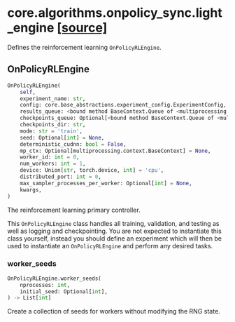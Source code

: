 # core.algorithms.onpolicy_sync.light_engine [[source]](https://github.com/allenai/allenact/tree/master/core/algorithms/onpolicy_sync/light_engine.py)
Defines the reinforcement learning `OnPolicyRLEngine`.
## OnPolicyRLEngine
```python
OnPolicyRLEngine(
    self,
    experiment_name: str,
    config: core.base_abstractions.experiment_config.ExperimentConfig,
    results_queue: <bound method BaseContext.Queue of <multiprocessing.context.DefaultContext object at 0x101f5e910>>,
    checkpoints_queue: Optional[<bound method BaseContext.Queue of <multiprocessing.context.DefaultContext object at 0x101f5e910>>],
    checkpoints_dir: str,
    mode: str = 'train',
    seed: Optional[int] = None,
    deterministic_cudnn: bool = False,
    mp_ctx: Optional[multiprocessing.context.BaseContext] = None,
    worker_id: int = 0,
    num_workers: int = 1,
    device: Union[str, torch.device, int] = 'cpu',
    distributed_port: int = 0,
    max_sampler_processes_per_worker: Optional[int] = None,
    kwargs,
)
```
The reinforcement learning primary controller.

This `OnPolicyRLEngine` class handles all training, validation, and
testing as well as logging and checkpointing. You are not expected
to instantiate this class yourself, instead you should define an
experiment which will then be used to instantiate an
`OnPolicyRLEngine` and perform any desired tasks.

### worker_seeds
```python
OnPolicyRLEngine.worker_seeds(
    nprocesses: int,
    initial_seed: Optional[int],
) -> List[int]
```
Create a collection of seeds for workers without modifying the RNG
state.
